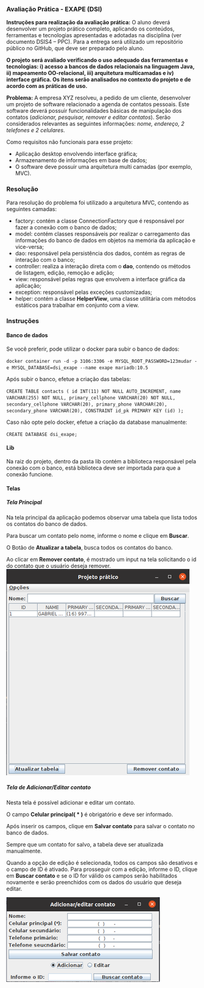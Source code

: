 ### Avaliação Prática - EXAPE (DSI)

**Instruções para realização da avaliação prática:**
O aluno deverá desenvolver um projeto prático completo, aplicando os conteúdos, ferramentas e tecnologias apresentadas e
adotadas na disciplina (ver documento DSIS4 – PPC). Para a entrega será utilizado um repositório público no GitHub, que 
deve ser preparado pelo aluno.

**O projeto será avaliado verificando o uso adequado das ferramentas e tecnologias: i) acesso a bancos de dados
relacionais na linguagem Java, ii) mapeamento OO-relacional, iii) arquitetura multicamadas e iv) interface gráfica.
Os itens serão analisados no contexto do projeto e de acordo com as práticas de uso.**

**Problema:** A empresa XYZ resolveu, a pedido de um cliente, desenvolver um projeto de software relacionado a agenda de
contatos pessoais. Este software deverá possuir funcionalidades básicas de manipulação dos contatos 
(_adicionar, pesquisar, remover e editar contatos_). Serão considerados relevantes as seguintes informações:
_nome, endereço, 2 telefones e 2 celulares_.


Como requisitos não funcionais para esse projeto:
- Aplicação desktop envolvendo interface gráfica;
- Armazenamento de informações em base de dados;
- O software deve possuir uma arquitetura multi camadas (por exemplo, MVC).

### Resolução

Para resolução do problema foi utilizado a arquitetura MVC, contendo as seguintes camadas:
- factory: contém a classe ConnectionFactory que é responsável por fazer a conexão com o banco de dados;
- model: contém classes responsáveis por realizar o carregamento das informações do banco de dados em objetos na memória 
da aplicação e vice-versa;
- dao: responsável pela persistência dos dados, contém as regras de interação com o banco;
- controller: realiza a interação direta com o **dao**, contendo os métodos de listagem, edição, remoção e adição;
- view: responsável pelas regras que envolvem a interface gráfica da aplicação;
- exception: responsável pelas exceções customizadas;
- helper: contém a classe **HelperView**, uma classe utilitária com métodos estáticos para trabalhar em conjunto com a 
view.

### Instruções

#### Banco de dados

Se você preferir, pode utilizar o docker para subir o banco de dados:

`docker container run -d -p 3106:3306 -e MYSQL_ROOT_PASSWORD=123mudar -e MYSQL_DATABASE=dsi_exape --name exape mariadb:10.5`

Após subir o banco, efetue a criação das tabelas:

`CREATE TABLE contacts (
  id INT(11) NOT NULL AUTO_INCREMENT,
  name VARCHAR(255) NOT NULL,
  primary_cellphone VARCHAR(20) NOT NULL,
  secondary_cellphone VARCHAR(20),
  primary_phone VARCHAR(20),
  secondary_phone VARCHAR(20),
  CONSTRAINT id_pk PRIMARY KEY (id)
);`

Caso não opte pelo docker, efetue a criação da database manualmente:

`CREATE DATABASE dsi_exape;`

#### Lib

Na raiz do projeto, dentro da pasta lib contém a biblioteca responsável pela conexão com o banco, está biblioteca
deve ser importada para que a conexão funcione.

#### Telas

##### Tela Principal
Na tela principal da aplicação podemos observar uma tabela que lista todos os contatos do banco de dados.

Para buscar um contato pelo nome, informe o nome e clique em **Buscar**.


O Botão de **Atualizar a tabela**, busca todos os contatos do banco.

Ao clicar em **Remover contato**, é mostrado um input na tela solicitando o id do contato que o usuário deseja remover.
![Alt text](MainView.png "Ttle")

##### Tela de Adicionar/Editar contato

Nesta tela é possível adicionar e editar um contato.

O campo **Celular principal( * )** é obrigatório e deve ser informado.

Após inserir os campos, clique em **Salvar contato** para salvar o contato no banco de dados.

Sempre que um contato for salvo, a tabela deve ser atualizada manualmente.

Quando a opção de edição é selecionada, todos os campos são desativos e o campo de ID é ativado. Para prosseguir com a 
edição, informe o ID, clique em **Buscar contato** e se o ID for válido os campos serão habilitados novamente e serão 
preenchidos com os dados do usuário que deseja editar.

![Alt text](AddAndEditContactView.png "Ttle")

